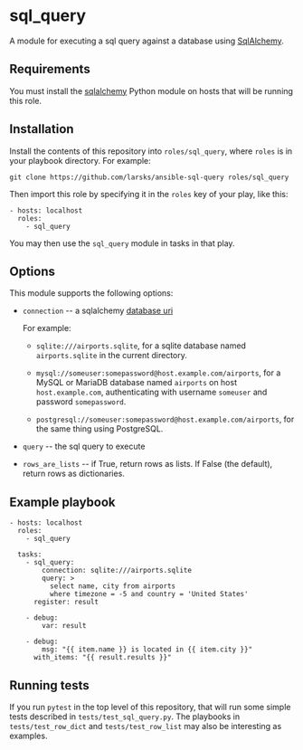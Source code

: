 # sql_query

A module for executing a sql query against a database using
[SqlAlchemy][].

[sqlalchemy]: https://www.sqlalchemy.org/

## Requirements

You must install the [sqlalchemy][] Python module on hosts that will be
running this role.

[sqlalchemy]: https://www.sqlalchemy.org/

## Installation

Install the contents of this repository into `roles/sql_query`, where
`roles` is in your playbook directory. For example:

```
git clone https://github.com/larsks/ansible-sql-query roles/sql_query
```

Then import this role by specifying it in the `roles` key of your
play, like this:

```
- hosts: localhost
  roles:
    - sql_query
```

You may then use the `sql_query` module in tasks in that play.

## Options

This module supports the following options:

- `connection` -- a sqlalchemy [database uri][]

   For example:

   - `sqlite:///airports.sqlite`, for a sqlite database named
     `airports.sqlite` in the current directory.

   - `mysql://someuser:somepassword@host.example.com/airports`, for a
     MySQL or MariaDB database named `airports` on host
     `host.example.com`, authenticating with username `someuser` and
     password `somepassword`.

  - `postgresql://someuser:somepassword@host.example.com/airports`,
    for the same thing using PostgreSQL.

- `query` -- the sql query to execute

- `rows_are_lists` -- if True, return rows as lists.  If False
  (the default), return rows as dictionaries.

[database uri]: https://docs.sqlalchemy.org/en/14/core/engines.html#supported-databases

## Example playbook

```
- hosts: localhost
  roles:
    - sql_query

  tasks:
    - sql_query:
        connection: sqlite:///airports.sqlite
        query: >
          select name, city from airports
          where timezone = -5 and country = 'United States'
      register: result

    - debug:
        var: result

    - debug:
        msg: "{{ item.name }} is located in {{ item.city }}"
      with_items: "{{ result.results }}"
```

## Running tests

If you run `pytest` in the top level of this repository, that will run
some simple tests described in `tests/test_sql_query.py`. The
playbooks in `tests/test_row_dict` and `tests/test_row_list` may also
be interesting as examples.

